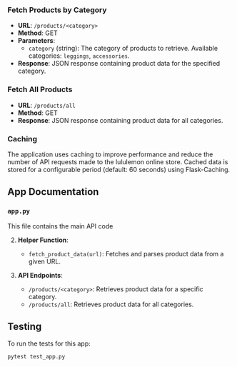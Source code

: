 ### Fetch Products by Category

- **URL**: `/products/<category>`
- **Method**: GET
- **Parameters**:
  - `category` (string): The category of products to retrieve. Available categories: `leggings`, `accessories`.
- **Response**: JSON response containing product data for the specified category.

### Fetch All Products

- **URL**: `/products/all`
- **Method**: GET
- **Response**: JSON response containing product data for all categories.

### Caching

The application uses caching to improve performance and reduce the number of API requests made to the lululemon online store. Cached data is stored for a configurable period (default: 60 seconds) using Flask-Caching.

## App Documentation

### `app.py`

This file contains the main API code

2. **Helper Function**:
   - `fetch_product_data(url)`: Fetches and parses product data from a given URL.

3. **API Endpoints**:
   - `/products/<category>`: Retrieves product data for a specific category.
   - `/products/all`: Retrieves product data for all categories.

## Testing

To run the tests for this app:

```bash
pytest test_app.py
```